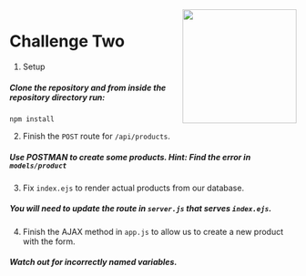 <img src="http://montanacodeschool.com/wp-content/uploads/2016/08/MCS_LOGO_v1-1.png" width="200" align="right"/>

# Challenge Two

1. Setup
##### Clone the repository and from inside the repository directory run:
`npm install`

2. Finish the `POST` route for `/api/products`.
##### Use POSTMAN to create some products. Hint: Find the error in `models/product`

3. Fix `index.ejs` to render actual products from our database.
##### You will need to update the route in `server.js` that serves `index.ejs`.

4. Finish the AJAX method in `app.js` to allow us to create a new product with the form.
##### Watch out for incorrectly named variables.
